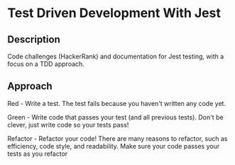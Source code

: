# Test Driven Development With Jest

## Description

Code challenges (HackerRank) and documentation for Jest testing, with a focus on a TDD approach. 

## Approach

Red - Write a test. The test fails because you haven't written any code yet.

Green - Write code that passes your test (and all previous tests). Don't be clever, just write code so your tests pass!

Refactor - Refactor your code! There are many reasons to refactor, such as efficiency, code style, and readability. Make sure your code passes your tests as you refactor
